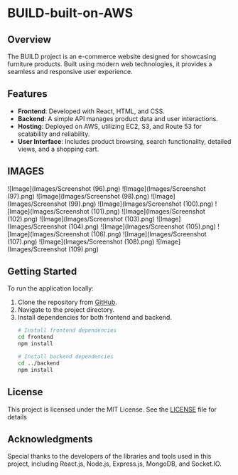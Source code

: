 # BUILD-built-on-AWS

## Overview
The BUILD project is an e-commerce website designed for showcasing furniture products. Built using modern web technologies, it provides a seamless and responsive user experience.

## Features
- **Frontend**: Developed with React, HTML, and CSS.
- **Backend**: A simple API manages product data and user interactions.
- **Hosting**: Deployed on AWS, utilizing EC2, S3, and Route 53 for scalability and reliability.
- **User Interface**: Includes product browsing, search functionality, detailed views, and a shopping cart.

## IMAGES
![Image](Images/Screenshot (96).png)
![Image](Images/Screenshot (97).png)
![Image](Images/Screenshot (98).png)
![Image](Images/Screenshot (99).png)
![Image](Images/Screenshot (100).png)
![Image](Images/Screenshot (101).png)
![Image](Images/Screenshot (102).png)
![Image](Images/Screenshot (103).png)
![Image](Images/Screenshot (104).png)
![Image](Images/Screenshot (105).png)
![Image](Images/Screenshot (106).png)
![Image](Images/Screenshot (107).png)
![Image](Images/Screenshot (108).png)
![Image](Images/Screenshot (109).png)


## Getting Started
To run the application locally:
1. Clone the repository from [GitHub](https://github.com/Jashan-panwa/TextZ).
2. Navigate to the project directory.
3. Install dependencies for both frontend and backend.
   ```bash
   # Install frontend dependencies
   cd frontend
   npm install

   # Install backend dependencies
   cd ../backend
   npm install

## License
This project is licensed under the MIT License. See the [LICENSE](./LICENSE) file for details

## Acknowledgments
Special thanks to the developers of the libraries and tools used in this project, including React.js, Node.js, Express.js, MongoDB, and Socket.IO.
